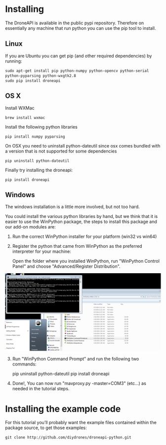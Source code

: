 
# Installing
The DroneAPI is available in the public pypi repository.  Therefore on essentially any machine that run python you can use the pip tool to install.

## Linux
If you are Ubuntu you can get pip (and other required dependencies) by running:

    sudo apt-get install pip python-numpy python-opencv python-serial python-pyparsing python-wxgtk2.8
    sudo pip install droneapi

## OS X
Install WXMac

    brew install wxmac

Install the following python libraries

    pip install numpy pyparsing

On OSX you need to uninstall python-dateutil since osx comes bundled with a version that is not supported for some dependencies

    pip uninstall python-dateutil

Finally try installing the droneapi:

    pip install droneapi

## Windows
The windows installation is a little more involved, but not too hard.

You could install the various python libraries by hand, but we think that it is easier to use the WinPython package, the steps to install this package and our add-on modules are:

1. Run the correct WinPython installer for your platform (win32 vs win64)
2. Register the python that came from WinPython as the preferred interpreter for your machine:

    Open the folder where you installed WinPython, run "WinPython Control Panel" and choose "Advanced/Register Distribution".

![Screenshot of this step](win-screenshot.png)

3. Run "WinPython Command Prompt" and run the following two commands:

    pip uninstall python-dateutil
    pip install droneapi

4. Done!, You can now run "mavproxy.py -master=COM3" (etc...) as needed in the tutorial steps.

# Installing the example code

For this tutorial you’ll probably want the example files contained within the package source, to get those examples:

    git clone http://github.com/diydrones/droneapi-python.git

